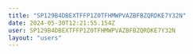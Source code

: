```yaml
---
title: "SP129B4DBEXTFFP1Z0TFHMWPVAZBFBZQRDKE7Y32N"
date: 2024-05-30T12:21:55.154Z
user: SP129B4DBEXTFFP1Z0TFHMWPVAZBFBZQRDKE7Y32N
layout: "users"
---
```

    